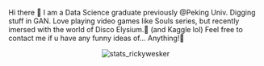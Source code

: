 Hi there 👋
I am a Data Science graduate previously @Peking Univ. Digging stuff in GAN.
Love playing video games like Souls series, but recently imersed with the world of Disco Elysium.🤔 (and Kaggle lol)
Feel free to contact me if u have any funny ideas of... Anything!👯


<div align="center">
  <img src="https://readme-stats.clckblog.space/api?username=rickywesker&count_private=true&show_icons=true&theme=buefy" alt="stats_rickywesker">
</div>

<!--
**rickywesker/rickywesker** is a ✨ _special_ ✨ repository because its `README.md` (this file) appears on your GitHub profile.

Here are some ideas to get you started:

- 🔭 I’m currently working on ...
- 🌱 I’m currently learning ...
- 👯 I’m looking to collaborate on ...
- 🤔 I’m looking for help with ...
- 💬 Ask me about ...
- 📫 How to reach me: ...
- 😄 Pronouns: ...
- ⚡ Fun fact: ...
-->
